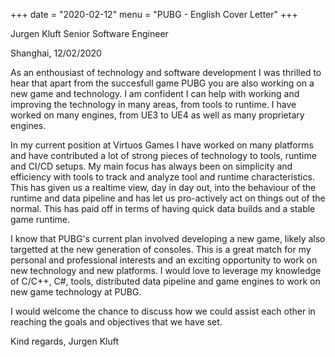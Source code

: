 +++
date = "2020-02-12"
menu = "PUBG - English Cover Letter"
+++

Jurgen Kluft
Senior Software Engineer

Shanghai, 12/02/2020

As an enthousiast of technology and software development I was thrilled to hear that apart from the succesfull game PUBG you are also working on a new game and technology. I am confident I can help with working and improving the technology in many areas, from tools to runtime. I have worked on many engines, from UE3 to UE4 as well as many proprietary engines.

In my current position at Virtuos Games I have worked on many platforms and have contributed a lot of strong pieces of technology to tools, runtime and CI/CD setups. My main focus has always been on simplicity and efficiency with tools to track and analyze tool and runtime characteristics. This has given us a realtime view, day in day out, into the behaviour of the runtime and data pipeline and has let us pro-actively act on things out of the normal. This has paid off in terms of having quick data builds and a stable game runtime.

I know that PUBG's current plan involved developing a new game, likely also targetted at the new generation of consoles. This is a great match for my personal and professional interests and an exciting opportunity to work on new technology and new platforms. I would love to leverage my knowledge of C/C++, C#, tools, distributed data pipeline and game engines to work on new game technology at PUBG.

I would welcome the chance to discuss how we could assist each other in reaching the goals and objectives that we have set.

Kind regards,
Jurgen Kluft
